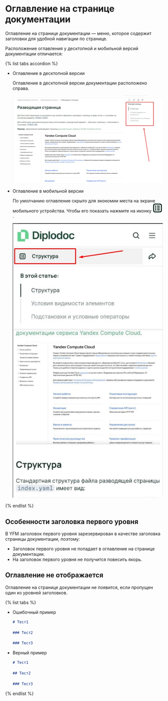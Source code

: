 # Оглавление на странице документации

Оглавление на странице документации — меню, которое содержит заголовки для удобной навигации по странице.

Расположение оглавления у десктопной и мобильной версий документации отличается:

{% list tabs accordion %}

- Оглавление в десктопной версии

  Оглавление в десктопной версии документации расположено справа.

  ![](../_images/minitoc-desktop.jpg)

- Оглавление в мобильной версии

  По умолчанию оглавление скрыто для экономии места на экране мобильного устройства. Чтобы его показать нажмите на иконку ![](../_images/minitoc_icon.jpg).

  ![](../_images/minitoc-mobile.jpg)

{% endlist %}

## Особенности заголовка первого уровня

В YFM заголовок первого уровня зарезервирован в качестве заголовка страницы документации, поэтому:

- Заголовок первого уровня не попадает в оглавление на странице документации.
- На заголовок первого уровня не получится повесить якорь.

## Оглавление не отображается

Оглавление на странице документации не появится, если пропущен один из уровней заголовков.

{% list tabs %}

- Ошибочный пример

  ```markdown
  # Тест1

  ### Тест2

  ### Тест3
  ```

- Верный пример

  ```markdown
  # Тест1

  ## Тест2

  ### Тест3
  ```

{% endlist %}